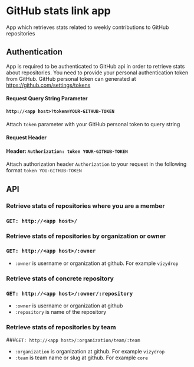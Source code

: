 # GitHub stats link app
App which retrieves stats related to weekly contributions to GitHub repositories
 
## Authentication
App is required to be authenticated to GitHub api in order to retrieve stats about repositories. You need to provide your personal authentication token from GitHub. GitHub personal token can generated at https://github.com/settings/tokens

#### Request Query String Parameter
#### ``http://<app host>?token=YOUR-GITHUB-TOKEN``
Attach ``token`` parameter with your GitHub personal token to query string

#### Request Header

#### Header: ``Authorization: token YOUR-GITHUB-TOKEN``  
Attach authorization header ``Authorization`` to your request in the following format ``token YOU-GITHUB-TOKEN`` 

## API

### Retrieve stats of repositories where you are a member
### ``GET: http://<app host>/``

### Retrieve stats of repositories by organization or owner
### ``GET: http://<app host>/:owner`` 
- ``:owner`` is username or organization at github. For example ``vizydrop`` 

### Retrieve stats of concrete repository 
### ``GET: http://<app host>/:owner/:repository`` 
- ``:owner`` is username or organization at github
- ``:repository`` is name of the repository

### Retrieve stats of repositories by team 
###``GET: http://<app host>/:organization/team/:team`` 
- ``:organization`` is organization at github. For example ``vizydrop`` 
- ``:team`` is team name or slug at github. For example ``core`` 